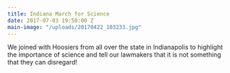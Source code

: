 ```yaml
---
title: Indiana March for Science
date: 2017-07-03 19:50:00 Z
main-image: "/uploads/20170422_103233.jpg"
---
```


We joined with Hoosiers from all over the state in Indianapolis to highlight the importance of science and tell our lawmakers that it is not something that they can disregard!